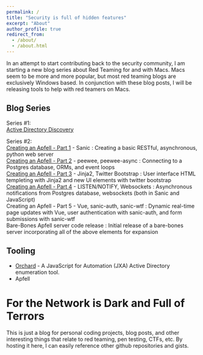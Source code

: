 ```yaml
---
permalink: /
title: "Security is full of hidden features"
excerpt: "About"
author_profile: true
redirect_from: 
  - /about/
  - /about.html
---
```


In an attempt to start contributing back to the security community, I am starting a new blog series about Red Teaming for and with Macs. Macs seem to be more and more popular, but most red teaming blogs are exclusively Windows based. In conjunction with these blog posts, I will be releasing tools to help with red teamers on Macs. 

Blog Series
-----
Series #1:  
[Active Directory Discovery](https://its-a-feature.github.io/posts/2018/01/Active-Directory-Discovery-with-a-Mac/)

Series #2:  
[Creating an Apfell - Part 1](https://its-a-feature.github.io/posts/2018/02/Creating-an-Apfell-Part-1/) - Sanic
: Creating a basic RESTful, asynchronous, python web server  
[Creating an Apfell - Part 2](https://its-a-feature.github.io/posts/2018/02/Creating-an-Apfell-Part-2/) - peewee, peewee-async
: Connecting to a Postgres database, ORMs, and event loops  
[Creating an Apfell - Part 3](https://its-a-feature.github.io/posts/2018/02/Creating-an-Apfell-Part-3/) - Jinja2, Twitter Bootstrap
: User interface HTML templeting with Jinja2 and new UI elements with twitter bootstrap  
[Creating an Apfell - Part 4](https://its-a-feature.github.io/posts/2018/03/Creating-an-Apfell-Part-4/) - LISTEN/NOTIFY, Websockets
: Asynchronous notifications from Postgres database, websockets (both in Sanic and JavaScript)  
Creating an Apfell - Part 5 - Vue, sanic-auth, sanic-wtf
: Dynamic real-time page updates with Vue, user authentication with sanic-auth, and form submissions with sanic-wtf  
Bare-Bones Apfell server code release
: Initial release of a bare-bones server incorporating all of the above elements for expansion

Tooling
-----
  - [Orchard](https://github.com/its-a-feature/Orchard) - A JavaScript for Automation (JXA) Active Directory enumeration tool.
  - Apfell

For the Network is Dark and Full of Terrors
======
This is just a blog for personal coding projects, blog posts, and other interesting things that relate to red teaming, pen testing, CTFs, etc. By hosting it here, I can easily reference other github repositories and gists.
